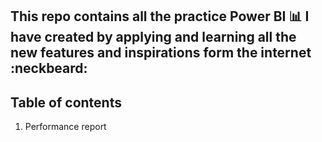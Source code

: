 ## This repo contains all the practice Power BI :bar_chart: I have created by applying and learning all the new features and inspirations form the internet :neckbeard:

## Table of contents
1. Performance report
